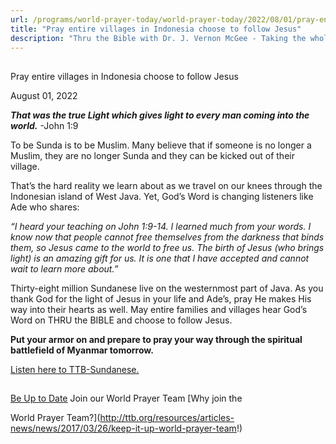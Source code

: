 ```yaml
---
url: /programs/world-prayer-today/world-prayer-today/2022/08/01/pray-entire-villages-in-indonesia-choose-to-follow-jesus
title: "Pray entire villages in Indonesia choose to follow Jesus"
description: "Thru the Bible with Dr. J. Vernon McGee - Taking the whole Word to the whole world"
---
```







## 
 Pray entire villages in Indonesia choose to follow Jesus


August 01, 2022




***That was the true Light which gives light to every man coming into the world.*** -John 1:9

To be Sunda is to be Muslim. Many believe that if someone is no longer a Muslim, they are no longer Sunda and they can be kicked out of their village. 

That’s the hard reality we learn about as we travel on our knees through the Indonesian island of West Java. Yet, God’s Word is changing listeners like Ade who shares:

*“I heard your teaching on John 1:9-14. I learned much from your words. I know now that people cannot free themselves from the darkness that binds them, so Jesus came to the world to free us. The birth of Jesus (who brings light) is an amazing gift for us. It is one that I have accepted and cannot wait to learn more about.”*

Thirty-eight million Sundanese live on the westernmost part of Java. As you thank God for the light of Jesus in your life and Ade’s, pray He makes His way into their hearts as well. May entire families and villages hear God’s Word on THRU the BIBLE and choose to follow Jesus. 

**Put your armor on and prepare to pray your way through the spiritual battlefield of Myanmar tomorrow.**

[Listen here to TTB-Sundanese.](https://ttb.twr.org/home/day,0422/language,SUN)







## 




[Be Up to Date](http://feeds.feedburner.com/WorldPrayerToday "World Prayer Today RSS Feed")
Join our World Prayer Team
[Why join the  

World Prayer Team?](http://ttb.org/resources/articles-news/news/2017/03/26/keep-it-up-world-prayer-team!)




